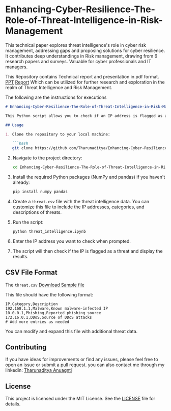 # Enhancing-Cyber-Resilience-The-Role-of-Threat-Intelligence-in-Risk-Management
This technical paper explores threat intelligence's role in cyber risk management, addressing gaps and proposing solutions for cyber resilience. It contributes deep understandings in Risk management, drawing from 6 research papers and surveys. Valuable for cyber professionals and IT managers.

This Repository contains Technical report and presentation in pdf format. [PPT](https://github.com/Tharunaditya/Enhancing-Cyber-Resilience-The-Role-of-Threat-Intelligence-in-Risk-Management/blob/62ccbff886353e6100ed9eb3ac48f259913cc1f0/20P61A6206%20Threat%20Intelligence.pdf) [Report](https://github.com/Tharunaditya/Enhancing-Cyber-Resilience-The-Role-of-Threat-Intelligence-in-Risk-Management/blob/62ccbff886353e6100ed9eb3ac48f259913cc1f0/20P61A6206%20Threat%20Intelligence%20Report.pdf)
Which can be utilized for further research and exploration in the realm of Threat Intelligence and Risk Management.

The following are the instructions for executions
```markdown
# Enhancing-Cyber-Resilience-The-Role-of-Threat-Intelligence-in-Risk-Management

This Python script allows you to check if an IP address is flagged as a threat based on a threat intelligence database stored in a CSV file.

## Usage

1. Clone the repository to your local machine:

   ```bash
   git clone https://github.com/Tharunaditya/Enhancing-Cyber-Resilience-The-Role-of-Threat-Intelligence-in-Risk-Management.git
   ```

2. Navigate to the project directory:

   ```bash
   cd Enhancing-Cyber-Resilience-The-Role-of-Threat-Intelligence-in-Risk-Management
   ```

3. Install the required Python packages (NumPy and pandas) if you haven't already:

   ```bash
   pip install numpy pandas
   ```

4. Create a `threat.csv` file with the threat intelligence data. You can customize this file to include the IP addresses, categories, and descriptions of threats.

5. Run the script:

   ```bash
   python threat_intelligence.ipynb
   ```

6. Enter the IP address you want to check when prompted.

7. The script will then check if the IP is flagged as a threat and display the results.

## CSV File Format

The `threat.csv` [Download Sample file](https://github.com/Tharunaditya/Enhancing-Cyber-Resilience-The-Role-of-Threat-Intelligence-in-Risk-Management/blob/dd8955597c27a7bc0a88d4d0457c4a4396d814c6/threat.csv) 

This file should have the following format:

```
IP,Category,Description
192.168.1.1,Malware,Known malware-infected IP
10.0.0.1,Phishing,Reported phishing source
172.16.0.1,DDoS,Source of DDoS attacks
# Add more entries as needed
```

You can modify and expand this file with additional threat data.

## Contributing

If you have ideas for improvements or find any issues, please feel free to open an issue or submit a pull request. you can also contact me through my linkedin: [Tharunaditya Anuagnti](https://www.linkedin.com/in/tharunaditya-anuganti/)

## License

This project is licensed under the MIT License. See the [LICENSE](https://github.com/Tharunaditya/Enhancing-Cyber-Resilience-The-Role-of-Threat-Intelligence-in-Risk-Management/blob/d4eeadf03e477a9dec868a1a3b0c7711625e05e4/LICENSE) file for details.

